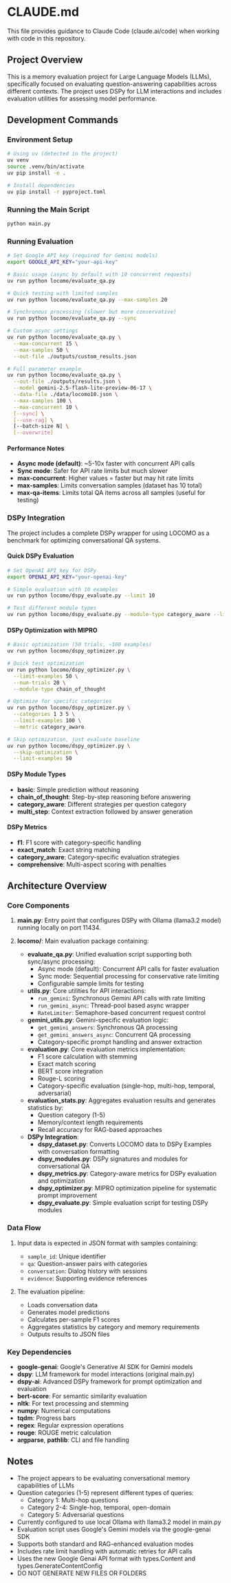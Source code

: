 # CLAUDE.md

This file provides guidance to Claude Code (claude.ai/code) when working with code in this repository.

## Project Overview

This is a memory evaluation project for Large Language Models (LLMs), specifically focused on evaluating question-answering capabilities across different contexts. The project uses DSPy for LLM interactions and includes evaluation utilities for assessing model performance.

## Development Commands

### Environment Setup
```bash
# Using uv (detected in the project)
uv venv
source .venv/bin/activate
uv pip install -e .

# Install dependencies
uv pip install -r pyproject.toml
```

### Running the Main Script
```bash
python main.py
```

### Running Evaluation

```bash
# Set Google API key (required for Gemini models)
export GOOGLE_API_KEY="your-api-key"

# Basic usage (async by default with 10 concurrent requests)
uv run python locomo/evaluate_qa.py

# Quick testing with limited samples
uv run python locomo/evaluate_qa.py --max-samples 20

# Synchronous processing (slower but more conservative)
uv run python locomo/evaluate_qa.py --sync

# Custom async settings
uv run python locomo/evaluate_qa.py \
  --max-concurrent 15 \
  --max-samples 50 \
  --out-file ./outputs/custom_results.json

# Full parameter example
uv run python locomo/evaluate_qa.py \
  --out-file ./outputs/results.json \
  --model gemini-2.5-flash-lite-preview-06-17 \
  --data-file ./data/locomo10.json \
  --max-samples 100 \
  --max-concurrent 10 \
  [--sync] \
  [--use-rag] \
  [--batch-size N] \
  [--overwrite]
```

#### Performance Notes
- **Async mode (default)**: ~5-10x faster with concurrent API calls
- **Sync mode**: Safer for API rate limits but much slower
- **max-concurrent**: Higher values = faster but may hit rate limits
- **max-samples**: Limits conversation samples (dataset has 10 total)
- **max-qa-items**: Limits total QA items across all samples (useful for testing)

### DSPy Integration

The project includes a complete DSPy wrapper for using LOCOMO as a benchmark for optimizing conversational QA systems.

#### Quick DSPy Evaluation
```bash
# Set OpenAI API key for DSPy
export OPENAI_API_KEY="your-openai-key"

# Simple evaluation with 10 examples
uv run python locomo/dspy_evaluate.py --limit 10

# Test different module types
uv run python locomo/dspy_evaluate.py --module-type category_aware --limit 5
```

#### DSPy Optimization with MIPRO
```bash
# Basic optimization (50 trials, ~100 examples)
uv run python locomo/dspy_optimizer.py

# Quick test optimization
uv run python locomo/dspy_optimizer.py \
  --limit-examples 50 \
  --num-trials 20 \
  --module-type chain_of_thought

# Optimize for specific categories
uv run python locomo/dspy_optimizer.py \
  --categories 1 3 5 \
  --limit-examples 100 \
  --metric category_aware

# Skip optimization, just evaluate baseline
uv run python locomo/dspy_optimizer.py \
  --skip-optimization \
  --limit-examples 50
```

#### DSPy Module Types
- **basic**: Simple prediction without reasoning
- **chain_of_thought**: Step-by-step reasoning before answering
- **category_aware**: Different strategies per question category
- **multi_step**: Context extraction followed by answer generation

#### DSPy Metrics
- **f1**: F1 score with category-specific handling
- **exact_match**: Exact string matching
- **category_aware**: Category-specific evaluation strategies
- **comprehensive**: Multi-aspect scoring with penalties

## Architecture Overview

### Core Components

1. **main.py**: Entry point that configures DSPy with Ollama (llama3.2 model) running locally on port 11434.

2. **locomo/**: Main evaluation package containing:
   - **evaluate_qa.py**: Unified evaluation script supporting both sync/async processing:
     - Async mode (default): Concurrent API calls for faster evaluation
     - Sync mode: Sequential processing for conservative rate limiting
     - Configurable sample limits for testing
   - **utils.py**: Core utilities for API interactions:
     - `run_gemini`: Synchronous Gemini API calls with rate limiting
     - `run_gemini_async`: Thread-pool based async wrapper
     - `RateLimiter`: Semaphore-based concurrent request control
   - **gemini_utils.py**: Gemini-specific evaluation logic:
     - `get_gemini_answers`: Synchronous QA processing
     - `get_gemini_answers_async`: Concurrent QA processing
     - Category-specific prompt handling and answer extraction
   - **evaluation.py**: Core evaluation metrics implementation:
     - F1 score calculation with stemming
     - Exact match scoring
     - BERT score integration
     - Rouge-L scoring
     - Category-specific evaluation (single-hop, multi-hop, temporal, adversarial)
   - **evaluation_stats.py**: Aggregates evaluation results and generates statistics by:
     - Question category (1-5)
     - Memory/context length requirements
     - Recall accuracy for RAG-based approaches
   - **DSPy Integration**:
     - **dspy_dataset.py**: Converts LOCOMO data to DSPy Examples with conversation formatting
     - **dspy_modules.py**: DSPy signatures and modules for conversational QA
     - **dspy_metrics.py**: Category-aware metrics for DSPy evaluation and optimization
     - **dspy_optimizer.py**: MIPRO optimization pipeline for systematic prompt improvement
     - **dspy_evaluate.py**: Simple evaluation script for testing DSPy modules

### Data Flow

1. Input data is expected in JSON format with samples containing:
   - `sample_id`: Unique identifier
   - `qa`: Question-answer pairs with categories
   - `conversation`: Dialog history with sessions
   - `evidence`: Supporting evidence references

2. The evaluation pipeline:
   - Loads conversation data
   - Generates model predictions
   - Calculates per-sample F1 scores
   - Aggregates statistics by category and memory requirements
   - Outputs results to JSON files

### Key Dependencies

- **google-genai**: Google's Generative AI SDK for Gemini models
- **dspy**: LLM framework for model interactions (original main.py)
- **dspy-ai**: Advanced DSPy framework for prompt optimization and evaluation
- **bert-score**: For semantic similarity evaluation
- **nltk**: For text processing and stemming
- **numpy**: Numerical computations
- **tqdm**: Progress bars
- **regex**: Regular expression operations
- **rouge**: ROUGE metric calculation
- **argparse**, **pathlib**: CLI and file handling

## Notes

- The project appears to be evaluating conversational memory capabilities of LLMs
- Question categories (1-5) represent different types of queries:
  - Category 1: Multi-hop questions
  - Category 2-4: Single-hop, temporal, open-domain
  - Category 5: Adversarial questions
- Currently configured to use local Ollama with llama3.2 model in main.py
- Evaluation script uses Google's Gemini models via the google-genai SDK
- Supports both standard and RAG-enhanced evaluation modes
- Includes rate limit handling with automatic retries for API calls
- Uses the new Google Genai API format with types.Content and types.GenerateContentConfig
- DO NOT GENERATE NEW FILES OR FOLDERS
